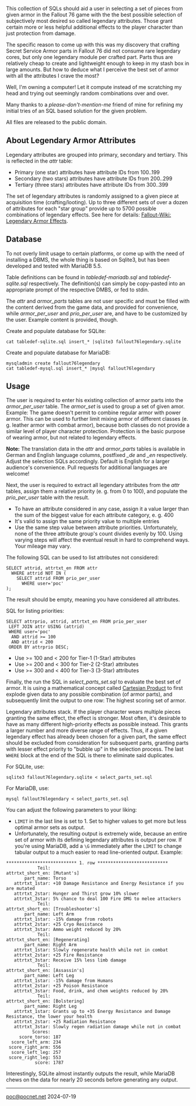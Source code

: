 This collection of SQLs should aid a user in selecting a set of pieces from given armor in the Fallout 76 game with the the best possible selection of subjectively most desired so called legendary attributes. Those grant certain more or less helpful additional effects to the player character than just protection from damage.

The specific reason to come up with this was my discovery that crafting Secret Service Armor parts in Fallout 76 did not consume rare legendary cores, but only one legendary module per crafted part. Parts thus are relatively cheap to create and lightweight enough to keep in my stash box in large amounts. But how to deduce what I perceive the best set of armor with all the attributes I crave the most?

Well, I'm owning a computer! Let it compute instead of me scratching my head and trying out seemingly random combinations over and over.

Many thanks to a *please-don't-mention-me* friend of mine for refining my initial tries of an SQL based solution for the given problem.

All files are released to the public domain.

## About Legendary Armor Attributes
Legendary attributes are grouped into primary, secondary and tertiary. This is reflected in the *attr* table:
- Primary (one star) attributes have attribute IDs from 100..199
- Secondary (two stars) attributes have attribute IDs from 200..299
- Tertiary (three stars) attributes have attribute IDs from 300..399

The set of legendary attributes is randomly assigned to a given piece at acquisition time (crafting/looting). Up to three different sets of over a dozen of attributes for each "star group" provide up to 5700 possible combinations of legendary effects. See here for details: [Fallout-Wiki: Legendary Armor Effects](https://fallout.fandom.com/wiki/Fallout_76_legendary_armor_effects).

## Database
To not overly limit usage to certain platforms, or come up with the need of installing a DBMS, the whole thing is based on Sqlite3, but has been developed and tested with MariaDB 5.5.

Table definitions can be found in *tabledef-mariadb.sql* and *tabledef-sqlite.sql* respectively. The definition(s) can simply be copy-pasted into an appropriate prompt of the respective DMBS, or fed to stdin.

The *attr* and *armor_parts* tables are not user specific and must be filled with the content derived from the game data, and provided for convenience, while *armor_per_user* and *prio_per_user* are, and have to be customized by the user. Example content is provided, though.

Create and populate database for SQLite:
```
cat tabledef-sqlite.sql insert_* |sqlite3 fallout76legendary.sqlite
```
Create and populate database for MariaDB:
```
mysqladmin create fallout76legendary
cat tabledef-mysql.sql insert_* |mysql fallout76legendary
```

## Usage
The user is required to enter his existing collection of armor parts into the *armor_per_user* table. The *armor_set* is used to group a set of given amor. Example: The game doesn't permit to combine regular armor with power armor. This can be used to further limit mixing armor of different classes (e. g. leather armor with combat armor), because both classes do not provide a similar level of player character protection. Protection is the basic purpose of wearing armor, but not related to legendary effects.

**Note:** The translation data in the *attr* and *armor_parts* tables is available in German and English language columns, postfixed *_de* and *_en* respectively. Adjust the selection SQLs accordingly. Default is English for a larger audience's convenience. Pull requests for additional languages are welcome!

Next, the user is required to extract all legendary attributes from the *attr* tables, assign them a relative priority (e. g. from 0 to 100), and populate the *prio_per_user* table with the result.
- To have an attribute considered in any case, assign it a value larger than the sum of the biggest value for each attribute category, e. g. 400
- It's valid to assign the same priority value to multiple entries
- Use the same step value between attribute priorities. Unfortunately, none of the three attribute group's count divides evenly by 100. Using varying steps will affect the eventual result in hard to comprehend ways. Your mileage may vary.

The following SQL can be used to list attributes not considered:
```
SELECT attrid, attrtxt_en FROM attr
  WHERE attrid NOT IN (
    SELECT attrid FROM prio_per_user
      WHERE user='poc'
);
```
The result should be empty, meaning you have considered all attributes.

SQL for listing priorities:
```
SELECT attrprio, attrid, attrtxt_en FROM prio_per_user
 LEFT JOIN attr USING (attrid)
 WHERE user='poc'
  AND attrid >= 100
  AND attrid < 200
 ORDER BY attrprio DESC;
```
- Use >= 100 and < 200 for Tier-1 (1-Star) attributes
- Use >= 200 and < 300 for Tier-2 (2-Star) attributes
- Use >= 300 and < 400 for Tier-3 (3-Star) attributes

Finally, the run the SQL in *select_parts_set.sql* to evaluate the best set of armor. It is using a mathematical concept called [Cartesian Product](https://en.wikipedia.org/wiki/Cartesian_product) to first explode given data to any possible combination (of armor parts), and subsequently limit the output to one row: The highest scoring set of armor.

Legendary attributes stack. If the player character wears multiple pieces granting the same effect, the effect is stronger. Most often, it's desirable to have as many different high-priority effects as possible instead. This grants a larger number and more diverse range of effects. Thus, if a given legendary effect has already been chosen for a given part, the same effect should be excluded from consideration for subsequent parts, granting parts with lesser effect priority to "bubble up" in the selection process. The last `WHERE` block at the end of the SQL is there to eliminate said duplicates.

For SQLite, use:
```
sqlite3 fallout76legendary.sqlite < select_parts_set.sql
```
For MariaDB, use:
```
mysql fallout76legendary < select_parts_set.sql
```
You can adjust the following parameters to your liking:
- `LIMIT` in the last line is set to 1. Set to higher values to get more but less optimal armor sets as output.
- Unfortunately, the resulting output is extremely wide, because an entire set of armor with its defining legendary attributes is output per row. If you're using MariaDB, add a `\G` immediately after the `LIMIT` to change tabular output to a much easier to read line-oriented output. Example:
```
*************************** 1. row ***************************
            Teil:
attrtxt_short_en: [Mutant's]
       part_name: Torso
   attrtxt_1star: +10 Damage Resistance and Energy Resistance if you are mutated
   attrtxt_2star: Hunger and Thirst grow 10% slower
   attrtxt_3star: 5% chance to deal 100 Fire DMG to melee attackers
            Teil:
attrtxt_short_en: [Troubleshooter's]
       part_name: Left Arm
   attrtxt_1star: -15% damage from robots
   attrtxt_2star: +25 Cryo Resistance
   attrtxt_3star: Ammo weight reduced by 20%
            Teil:
attrtxt_short_en: [Regenerating]
       part_name: Right Arm
   attrtxt_1star: Slowly regenerate health while not in combat
   attrtxt_2star: +25 Fire Resistance
   attrtxt_3star: Receive 15% less limb damage
            Teil:
attrtxt_short_en: [Assassin's]
       part_name: Left Leg
   attrtxt_1star: -15% damage from Humans
   attrtxt_2star: +25 Poison Resistance
   attrtxt_3star: Food, drink, and chem weights reduced by 20%
            Teil:
attrtxt_short_en: [Bolstering]
       part_name: Right Leg
   attrtxt_1star: Grants up to +35 Energy Resistance and Damage Resistance, the lower your health
   attrtxt_2star: +25 Radiation Resistance
   attrtxt_3star: Slowly regen radiation damage while not in combat
          Scores:
     score_torso: 187
  score_left_arm: 234
 score_right_arm: 556
  score_left_leg: 257
 score_right_leg: 553
           score: 1787
```
Interestingly, SQLite almost instantly outputs the result, while MariaDB chews on the data for nearly 20 seconds before generating any output.

----
poc@pocnet.net 2024-07-19

